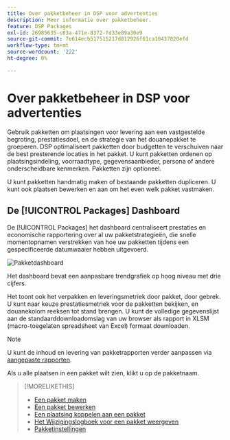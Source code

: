 ```yaml
---
title: Over pakketbeheer in DSP voor advertenties
description: Meer informatie over pakketbeheer.
feature: DSP Packages
exl-id: 26985635-c03a-471e-8372-fd33e89a30e9
source-git-commit: 7e614ecb517515217d812926f61ca10437820efd
workflow-type: tm+mt
source-wordcount: '222'
ht-degree: 0%

---
```


# Over pakketbeheer in DSP voor advertenties

Gebruik pakketten om plaatsingen voor levering aan een vastgestelde begroting, prestatiesdoel, en de strategie van het douanepakket te groeperen. DSP optimaliseert pakketten door budgetten te verschuiven naar de best presterende locaties in het pakket. U kunt pakketten ordenen op plaatsingsindeling, voorraadtype, gegevensaanbieder, persona of andere onderscheidbare kenmerken. Pakketten zijn optioneel.

U kunt pakketten handmatig maken of bestaande pakketten dupliceren. U kunt ook plaatsen bewerken en aan om het even welk pakket vastmaken.

## De [!UICONTROL Packages] Dashboard

De [!UICONTROL Packages] het dashboard centraliseert prestaties en economische rapportering over al uw pakketstrategieën, die snelle momentopnamen verstrekken van hoe uw pakketten tijdens een gespecificeerde datumwaaier hebben uitgevoerd.

![Pakketdashboard](/help/dsp/assets/package-dashboard.png)

Het dashboard bevat een aanpasbare trendgrafiek op hoog niveau met drie cijfers.

Het toont ook het verpakken en leveringsmetriek door pakket, door gebrek. U kunt naar keuze prestatiesmetriek voor de pakketten bekijken, en douanekolom reeksen tot stand brengen. U kunt de volledige gegevenslijst aan de standaarddownloadomslag van uw browser als rapport in XLSM (macro-toegelaten spreadsheet van Excel) formaat downloaden.

>[!NOTE]
>
>U kunt de inhoud en levering van pakketrapporten verder aanpassen via [aangepaste rapporten](/help/dsp/reports/report-about.md).

Als u alle plaatsen in een pakket wilt zien, klikt u op de pakketnaam.

>[!MORELIKETHIS]
>
>* [Een pakket maken](package-create.md)
>* [Een pakket bewerken](package-edit.md)
>* [Een plaatsing koppelen aan een pakket](package-attach-placement.md)
>* [Het Wijzigingslogboek voor een pakket weergeven](package-change-log.md)
>* [Pakketinstellingen](package-settings.md)

